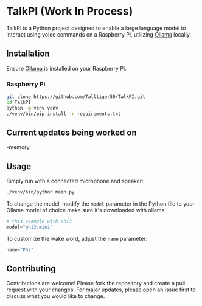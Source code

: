 # TalkPI (Work In Process)

TalkPI is a Python project designed to enable a large language model to interact using voice commands on a Raspberry Pi, utilizing [Ollama](https://ollama.com/) locally.

## Installation
Ensure [Ollama](https://ollama.com/) is installed on your Raspberry Pi.
### Raspberry Pi
```bash
git clone https://github.com/Talltiger50/TalkPI.git
cd TalkPI
python -m venv venv
./venv/bin/pip install -r requirements.txt
```
## Current updates being worked on
-memory

## Usage
Simply run with a connected microphone and speaker:
```bash
./venv/bin/python main.py
```
To change the model, modify the `model` parameter in the Python file to your Ollama model of choice make sure it's downloaded with ollama:
```python
# this example with phi3
model="phi3:mini"
```
To customize the wake word, adjust the `name` parameter:
```python
name="Phi"
```
## Contributing

Contributions are welcome! Please fork the repository and create a pull request with your changes. For major updates, please open an issue first to discuss what you would like to change.
